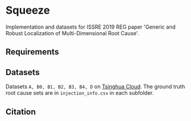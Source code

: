 # Squeeze
Implementation and datasets for ISSRE 2019 REG paper 'Generic and Robust Localization of Multi-Dimensional Root Cause'.
## Requirements
## Datasets
Datasets `A, B0, B1, B2, B3, B4, D` on [Tsinghua Cloud](https://cloud.tsinghua.edu.cn/d/6e1e5adebe6a4a3cbd66/).
The ground truth root cause sets are in `injection_info.csv` in each subfolder.
## Citation
